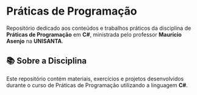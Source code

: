 # Práticas de Programação

Repositório dedicado aos conteúdos e trabalhos práticos da disciplina de **Práticas de Programação** em **C#**, ministrada pelo professor **Maurício Asenjo** na **UNISANTA**.

## 📚 Sobre a Disciplina

Este repositório contém materiais, exercícios e projetos desenvolvidos durante o curso de Práticas de Programação utilizando a linguagem **C#**.
